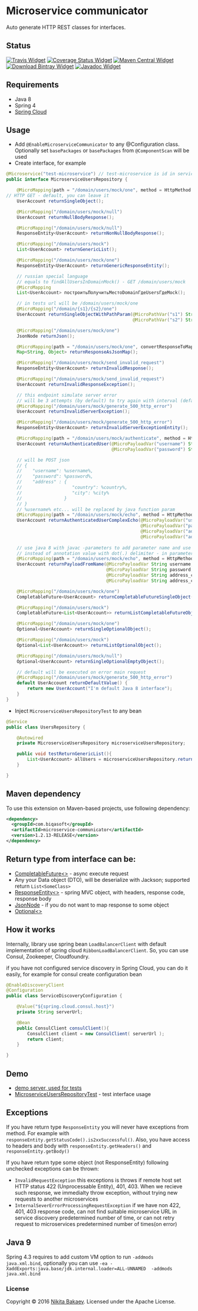 # Microservice communicator

Auto generate HTTP REST classes for interfaces.

## Status
[![Travis Widget]][Travis] [![Coverage Status Widget]][Coverage Status] [![Maven Central Widget]][Maven Central]  [![Download Bintray Widget]][Download Bintray] [![Javadoc Widget]][Javadoc]

[Travis]: https://travis-ci.org/biqasoft/microservice-communicator
[Travis Widget]: https://travis-ci.org/biqasoft/microservice-communicator.svg?branch=master
[Coverage Status]: https://codecov.io/github/biqasoft/microservice-communicator?branch=master
[Coverage Status Widget]: https://img.shields.io/codecov/c/github/biqasoft/microservice-communicator/master.svg
[Maven Central]: https://mvnrepository.com/artifact/com.biqasoft/microservice-communicator
[Maven Central Widget]: https://img.shields.io/maven-central/v/com.biqasoft/microservice-communicator.svg
[Download Bintray]: https://bintray.com/biqasoft/maven/microservice-communicator/_latestVersion
[Download Bintray Widget]: https://api.bintray.com/packages/biqasoft/maven/microservice-communicator/images/download.svg
[Javadoc]: http://www.javadoc.io/doc/com.biqasoft/microservice-communicator
[Javadoc Widget]: https://javadoc-emblem.rhcloud.com/doc/com.biqasoft/microservice-communicator/badge.svg


## Requirements
 - Java 8
 - Spring 4
 - [Spring Cloud](http://projects.spring.io/spring-cloud/)

## Usage
 - Add `@EnableMicroserviceCommunicator` to any @Configuration class. Optionally set `basePackages` or `basePackages` from `@ComponentScan` will be used
 - Create interface, for example
 
```java
@Microservice("test-microservice") // test-microservice is id in service discovery
public interface MicroserviceUsersRepository {

    @MicroMapping(path = "/domain/users/mock/one", method = HttpMethod.GET)
// HTTP GET - default, you can leave it
    UserAccount returnSingleObject();

    @MicroMapping("/domain/users/mock/null")
    UserAccount returnNullBodyResponse();

    @MicroMapping("/domain/users/mock/null")
    ResponseEntity<UserAccount> returnNonNullBodyResponse();

    @MicroMapping("/domain/users/mock")
    List<UserAccount> returnGenericList();

    @MicroMapping("/domain/users/mock/one")
    ResponseEntity<UserAccount> returnGenericResponseEntity();

    // russian special language
    // equals to findAllUsersInDomainMock() - GET /domain/users/mock
    @MicroMapping
    List<UserAccount> построитьПолучитьМестоDomainГдеUsersГдеMock();

    // in tests url will be /domain/users/mock/one
    @MicroMapping("/domain/{s1}/{s2}/one")
    UserAccount returnSingleObjectWithPathParam(@MicroPathVar("s1") String s,
                                                @MicroPathVar("s2") String s2);

    @MicroMapping("/domain/users/mock/one")
    JsonNode returnJson();

    @MicroMapping(path = "/domain/users/mock/one", convertResponseToMap = true)
    Map<String, Object> returnResponseAsJsonMap();

    @MicroMapping("/domain/users/mock/send_invalid_request")
    ResponseEntity<UserAccount> returnInvalidResponse();

    @MicroMapping("/domain/users/mock/send_invalid_request")
    UserAccount returnInvalidResponseException();

    // this endpoint simulate server error
    // will be 3 attempts (by default) to try again with interval (default 1100ms)
    @MicroMapping("/domain/users/mock/generate_500_http_error")
    UserAccount returnInvalidServerException();

    @MicroMapping("/domain/users/mock/generate_500_http_error")
    ResponseEntity<UserAccount> returnInvalidServerExceptionEntity();

    @MicroMapping(path = "/domain/users/mock/authenticate", method = HttpMethod.POST)
    UserAccount returnAuthenticatedUser(@MicroPayloadVar("username") String username,
                                        @MicroPayloadVar("password") String password);

    // will be POST json
    // {
    //    "username": %username%,
    //    "password": %password%,
    //    "address" : {
    //                   "country": %country%,
    //                   "city": %city%
    //                }
    // }
    // %username% etc... will be replaced by java function param
    @MicroMapping(path = "/domain/users/mock/echo", method = HttpMethod.POST)
    UserAccount returnAuthenticatedUserComplexEcho(@MicroPayloadVar("username") String username,
                                                   @MicroPayloadVar("password") String password,
                                                   @MicroPayloadVar("address.country") String country,
                                                   @MicroPayloadVar("address.city") String city);
    
    // use java 8 with javac -parameters to add parameter name and use as json node name
    // instead of annotation value with dot(.) delimiter - in parameter name - is decimeter
    @MicroMapping(path = "/domain/users/mock/echo", method = HttpMethod.POST)
    UserAccount returnPayloadFromName(@MicroPayloadVar String username,
                                      @MicroPayloadVar String password,
                                      @MicroPayloadVar String address_country,
                                      @MicroPayloadVar String address_city);

    @MicroMapping("/domain/users/mock/one")
    CompletableFuture<UserAccount> returnCompletableFutureSingleObject();

    @MicroMapping("/domain/users/mock")
    CompletableFuture<List<UserAccount>> returnListCompletableFutureObjects();

    @MicroMapping("/domain/users/mock/one")
    Optional<UserAccount> returnSingleOptionalObject();

    @MicroMapping("/domain/users/mock")
    Optional<List<UserAccount>> returnListOptionalObject();

    @MicroMapping("/domain/users/mock/null")
    Optional<UserAccount> returnSingleOptionalEmptyObject();

    // default will be executed on error main request
    @MicroMapping("/domain/users/mock/generate_500_http_error")
    default UserAccount returnDefaultValue() {
        return new UserAccount("I'm default Java 8 interface");
    }
}
```

 - Inject `MicroserviceUsersRepositoryTest` to any bean
```java
@Service
public class UsersRepository {

    @Autowired
    private MicroserviceUsersRepository microserviceUsersRepository;

    public void testReturnGenericList(){
        List<UserAccount> allUsers = microserviceUsersRepository.returnGenericList();
    }

}
```

## Maven dependency

To use this extension on Maven-based projects, use following dependency:

```xml
<dependency>
  <groupId>com.biqasoft</groupId>
  <artifactId>microservice-communicator</artifactId>
  <version>1.2.13-RELEASE</version>
</dependency>
```
 
## Return type from interface can be:
 - [CompletableFuture<>](https://docs.oracle.com/javase/8/docs/api/java/util/concurrent/CompletableFuture.html) - async execute request
 - Any your Data object (DTO), will be deserialize with Jackson; supported return `List<SomeClass>`
 - [ResponseEntity<>](http://docs.spring.io/spring/docs/current/javadoc-api/org/springframework/http/ResponseEntity.html) - spring MVC object, with headers, response code, response body
 - [JsonNode](https://fasterxml.github.io/jackson-databind/javadoc/2.2.0/com/fasterxml/jackson/databind/JsonNode.html) - if you do not want to map response to some object
 - [Optional<>](https://docs.oracle.com/javase/8/docs/api/java/util/Optional.html)
 
## How it works

Internally, library use spring bean `LoadBalancerClient` with default implementation of spring cloud `RibbonLoadBalancerClient`. So, you can use Consul, Zookeeper, Cloudfoundry.
 
if you have not configured service discovery in Spring Cloud, you can do it easily, for example for consul create configuration bean 

```java
@EnableDiscoveryClient
@Configuration
public class ServiceDiscoveryConfiguration {

    @Value("${spring.cloud.consul.host}")
    private String serverUrl;

    @Bean
    public ConsulClient consulClient(){
        ConsulClient client = new ConsulClient( serverUrl );
        return client;
    }

}
```

## Demo
 - [demo server, used for tests](https://github.com/biqasoft/microservice-communicator-demo-server)
 - [MicroserviceUsersRepositoryTest](https://github.com/biqasoft/microservice-communicator/blob/master/src/test/java/com/biqasoft/microservice/communicator/interfaceimpl/MicroserviceUsersRepositoryTest.java) - test interface usage

## Exceptions
If you have return type `ResponseEntity` you will never have exceptions from method. For example with `responseEntity.getStatusCode().is2xxSuccessful()`.
Also, you have access to headers and body with `responseEntity.getHeaders()` and `responseEntity.getBody()`

If you have return type some object (not ResponseEntity) following unchecked exceptions can be thrown:

 - `InvalidRequestException` this exceptions is throws if remote host set HTTP status 422 (Unprocessable Entity), 401, 403.
When we recieve such response, we immedialty throw exception, without trying new requests to another microservices
 - `InternalSeverErrorProcessingRequestException` if we have non 422, 401, 403 response code, can not find suitable microservice URL in service discovery predetermined number of time,
or can not retry request to microservices predetermined number of times(on error)

## Java 9
Spring 4.3 requires to add custom VM option to run `-addmods java.xml.bind`,
optionally you can use `-ea -XaddExports:java.base/jdk.internal.loader=ALL-UNNAMED  -addmods java.xml.bind`

### License
Copyright © 2016 [Nikita Bakaev](http://nbakaev.ru). Licensed under the Apache License.
